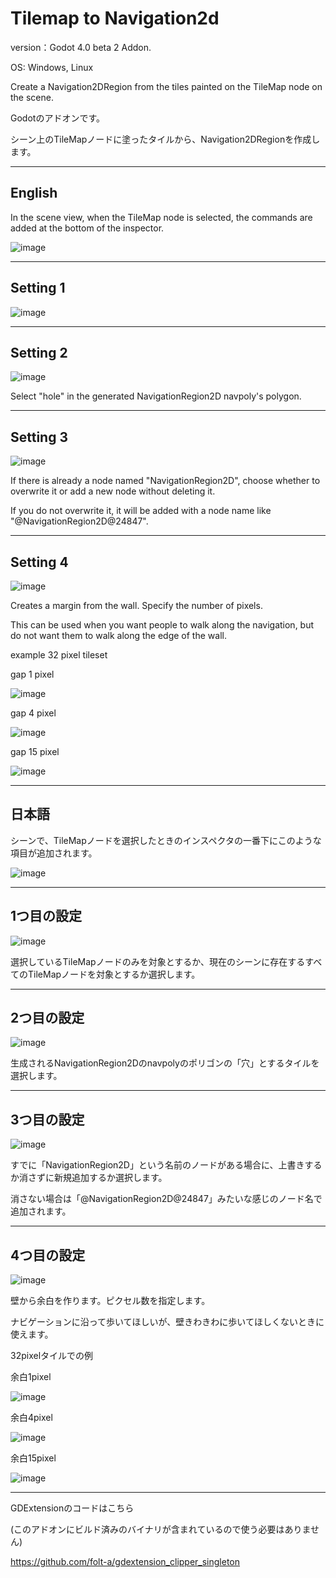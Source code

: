 # Tilemap to Navigation2d

version：Godot 4.0 beta 2 Addon.

OS: Windows, Linux

Create a Navigation2DRegion from the tiles painted on the TileMap node on the scene.

Godotのアドオンです。

シーン上のTileMapノードに塗ったタイルから、Navigation2DRegionを作成します。

---

## English

In the scene view, when the TileMap node is selected, the commands are added at the bottom of the inspector.

![image](https://user-images.githubusercontent.com/32963227/194799260-b26a23a0-8b1e-48dc-8363-f98f94273943.png)

---

## Setting 1

![image](https://user-images.githubusercontent.com/32963227/194799379-9d079dd5-5d3b-484e-8a40-11e48e779607.png)


---

## Setting 2

![image](https://user-images.githubusercontent.com/32963227/194799561-a3e78086-ca3a-48a5-b403-dabaf37c0627.png)

Select "hole" in the generated NavigationRegion2D navpoly's polygon.

---

## Setting 3

![image](https://user-images.githubusercontent.com/32963227/194800005-0cebab63-6ac2-4860-b2a4-cb433997b633.png)

If there is already a node named "NavigationRegion2D", choose whether to overwrite it or add a new node without deleting it.

If you do not overwrite it, it will be added with a node name like "@NavigationRegion2D@24847".

---

## Setting 4

![image](https://user-images.githubusercontent.com/32963227/194798705-b2630dd8-8db4-4a09-8622-0659bfa219a2.png)

Creates a margin from the wall. Specify the number of pixels.

This can be used when you want people to walk along the navigation, but do not want them to walk along the edge of the wall.

example 32 pixel tileset

gap 1 pixel

![image](https://user-images.githubusercontent.com/32963227/194798904-f90a5a72-64e7-4b40-acc3-db5baad25fa1.png)

gap 4 pixel

![image](https://user-images.githubusercontent.com/32963227/194798933-0e027abb-171f-4e3f-9d7a-0fb2d174abd4.png)

gap 15 pixel

![image](https://user-images.githubusercontent.com/32963227/194798989-e3c3410d-dec6-4a4d-af0a-5c54f8e0b5c9.png)

---

## 日本語

シーンで、TileMapノードを選択したときのインスペクタの一番下にこのような項目が追加されます。

![image](https://user-images.githubusercontent.com/32963227/194798308-e0c97717-9a67-4941-9724-bbf13a6cf638.png)

---

## 1つ目の設定

![image](https://user-images.githubusercontent.com/32963227/194798380-fabf501c-1c75-4c04-b4f8-007bee78c53a.png)

選択しているTileMapノードのみを対象とするか、現在のシーンに存在するすべてのTileMapノードを対象とするか選択します。

---

## 2つ目の設定

![image](https://user-images.githubusercontent.com/32963227/194798573-1e4a1710-294d-42a5-a3fc-b304754d95ca.png)

生成されるNavigationRegion2Dのnavpolyのポリゴンの「穴」とするタイルを選択します。

---

## 3つ目の設定

![image](https://user-images.githubusercontent.com/32963227/194798601-a5a91dd0-64da-4700-85be-0f4ded563e5c.png)

すでに「NavigationRegion2D」という名前のノードがある場合に、上書きするか消さずに新規追加するか選択します。

消さない場合は「@NavigationRegion2D@24847」みたいな感じのノード名で追加されます。

---

## 4つ目の設定

![image](https://user-images.githubusercontent.com/32963227/194798705-b2630dd8-8db4-4a09-8622-0659bfa219a2.png)

壁から余白を作ります。ピクセル数を指定します。

ナビゲーションに沿って歩いてほしいが、壁きわきわに歩いてほしくないときに使えます。

32pixelタイルでの例

余白1pixel

![image](https://user-images.githubusercontent.com/32963227/194798904-f90a5a72-64e7-4b40-acc3-db5baad25fa1.png)

余白4pixel

![image](https://user-images.githubusercontent.com/32963227/194798933-0e027abb-171f-4e3f-9d7a-0fb2d174abd4.png)

余白15pixel

![image](https://user-images.githubusercontent.com/32963227/194798989-e3c3410d-dec6-4a4d-af0a-5c54f8e0b5c9.png)


---
GDExtensionのコードはこちら

(このアドオンにビルド済みのバイナリが含まれているので使う必要はありません)

https://github.com/folt-a/gdextension_clipper_singleton
